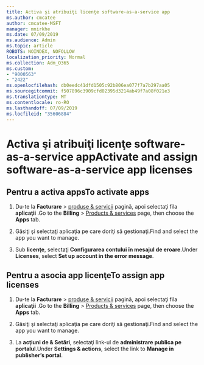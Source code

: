 ```yaml
---
title: Activa şi atribuiţi licenţe software-as-a-service app
ms.author: cmcatee
author: cmcatee-MSFT
manager: mnirkhe
ms.date: 07/09/2019
ms.audience: Admin
ms.topic: article
ROBOTS: NOINDEX, NOFOLLOW
localization_priority: Normal
ms.collection: Adm_O365
ms.custom:
- "9000563"
- "2422"
ms.openlocfilehash: db0eedc41dfd1505c92b806ea077f7a7b297aa05
ms.sourcegitcommit: f507896c3909cfd02395d3214ab49f7a08f021e3
ms.translationtype: MT
ms.contentlocale: ro-RO
ms.lasthandoff: 07/09/2019
ms.locfileid: "35606884"
---
```

# <a name="activate-and-assign-software-as-a-service-app-licenses"></a><span data-ttu-id="0b4e1-102">Activa şi atribuiţi licenţe software-as-a-service app</span><span class="sxs-lookup"><span data-stu-id="0b4e1-102">Activate and assign software-as-a-service app licenses</span></span> 

## <a name="to-activate-apps"></a><span data-ttu-id="0b4e1-103">Pentru a activa apps</span><span class="sxs-lookup"><span data-stu-id="0b4e1-103">To activate apps</span></span>

1. <span data-ttu-id="0b4e1-104">Du-te la **Facturare** > [produse & servicii](https://go.microsoft.com/fwlink/p/?linkid=842054) pagină, apoi selectaţi fila **aplicaţii** .</span><span class="sxs-lookup"><span data-stu-id="0b4e1-104">Go to the **Billing** > [Products & services](https://go.microsoft.com/fwlink/p/?linkid=842054) page, then choose the **Apps** tab.</span></span>

2. <span data-ttu-id="0b4e1-105">Găsiţi şi selectaţi aplicaţia pe care doriţi să gestionaţi.</span><span class="sxs-lookup"><span data-stu-id="0b4e1-105">Find and select the app you want to manage.</span></span>

3. <span data-ttu-id="0b4e1-106">Sub **licenţe**, selectaţi **Configurarea contului în mesajul de eroare**.</span><span class="sxs-lookup"><span data-stu-id="0b4e1-106">Under **Licenses**, select **Set up account in the error message**.</span></span>  

## <a name="to-assign-app-licenses"></a><span data-ttu-id="0b4e1-107">Pentru a asocia app licenţe</span><span class="sxs-lookup"><span data-stu-id="0b4e1-107">To assign app licenses</span></span>

1. <span data-ttu-id="0b4e1-108">Du-te la **Facturare** > [produse & servicii](https://go.microsoft.com/fwlink/p/?linkid=842054) pagină, apoi selectaţi fila **aplicaţii** .</span><span class="sxs-lookup"><span data-stu-id="0b4e1-108">Go to the **Billing** > [Products & services](https://go.microsoft.com/fwlink/p/?linkid=842054) page, then choose the **Apps** tab.</span></span>

2. <span data-ttu-id="0b4e1-109">Găsiţi şi selectaţi aplicaţia pe care doriţi să gestionaţi.</span><span class="sxs-lookup"><span data-stu-id="0b4e1-109">Find and select the app you want to manage.</span></span>  

3. <span data-ttu-id="0b4e1-110">La **acţiuni de & Setări**, selectaţi link-ul de **administrare publica pe portalul**.</span><span class="sxs-lookup"><span data-stu-id="0b4e1-110">Under **Settings & actions**, select the link to **Manage in publisher’s portal**.</span></span>